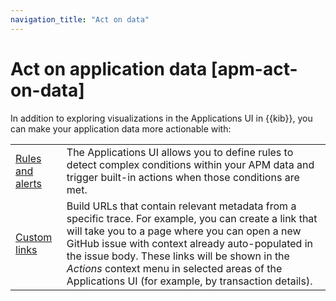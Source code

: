 ```yaml
---
navigation_title: "Act on data"
---
```


# Act on application data [apm-act-on-data]


In addition to exploring visualizations in the Applications UI in {{kib}}, you can make your application data more actionable with:

|     |     |
| --- | --- |
| [Rules and alerts](../../../solutions/observability/apps/create-apm-rules-alerts.md) | The Applications UI allows you to define rules to detect complex  conditions within your APM data and trigger built-in actions when those conditions are met. |
| [Custom links](../../../solutions/observability/apps/create-custom-links.md) | Build URLs that contain relevant metadata from a specific trace.  For example, you can create a link that will take you to a page where you can open a new GitHub issue  with context already auto-populated in the issue body.  These links will be shown in the *Actions* context menu in selected areas of the Applications UI (for example, by transaction details). |



